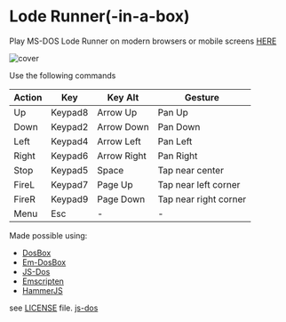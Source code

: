 # Lode Runner(-in-a-box)

Play MS-DOS Lode Runner on modern browsers or mobile screens [HERE](https://mad4j.github.io/loderunner-in-a-box/)

![cover](cover.png)

Use the following commands

| Action | Key     | Key Alt     | Gesture               |
|--------|---------|-------------|-----------------------|
| Up     | Keypad8 | Arrow Up    | Pan Up                |
| Down   | Keypad2 | Arrow Down  | Pan Down              |
| Left   | Keypad4 | Arrow Left  | Pan Left              |
| Right  | Keypad6 | Arrow Right | Pan Right             |
| Stop   | Keypad5 | Space       | Tap near center       |
| FireL  | Keypad7 | Page Up     | Tap near left corner  |
| FireR  | Keypad9 | Page Down   | Tap near right corner |
| Menu   | Esc     | -           | -                     |


Made possible using:

* [DosBox](https://www.dosbox.com/)
* [Em-DosBox](https://github.com/dreamlayers/em-dosbox)
* [JS-Dos](https://js-dos.com/)
* [Emscripten](https://github.com/kripken/emscripten/wiki)
* [HammerJS](https://js-dos.com/)

see [LICENSE](LICENSE) file.
[js-dos](https://js-dos.com/getting-started/)

